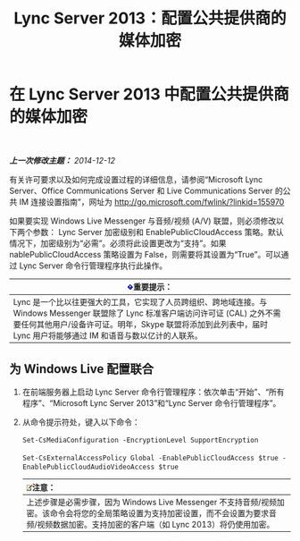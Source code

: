 ﻿---
title: Lync Server 2013：配置公共提供商的媒体加密
TOCTitle: 配置公共提供商的媒体加密
ms:assetid: a95814cf-c5a9-4652-8ffc-c469a2653153
ms:mtpsurl: https://technet.microsoft.com/zh-cn/library/JJ205149(v=OCS.15)
ms:contentKeyID: 49313897
ms.date: 05/19/2016
mtps_version: v=OCS.15
ms.translationtype: HT
---

# 在 Lync Server 2013 中配置公共提供商的媒体加密

 

_**上一次修改主题：** 2014-12-12_

有关许可要求以及如何完成设置过程的详细信息，请参阅“Microsoft Lync Server、Office Communications Server 和 Live Communications Server 的公共 IM 连接设置指南”，网址为 <http://go.microsoft.com/fwlink/?linkid=155970>

如果要实现 Windows Live Messenger 与音频/视频 (A/V) 联盟，则必须修改以下两个参数： Lync Server 加密级别和 EnablePublicCloudAccess 策略。默认情况下，加密级别为“必需”。必须将此设置更改为“支持”。如果 nablePublicCloudAccess 策略设置为 False，则需要将其设置为“True”。可以通过 Lync Server 命令行管理程序执行此操作。

<table>
<thead>
<tr class="header">
<th><img src="images/Gg398794.important(OCS.15).gif" title="important" alt="important" />重要提示：</th>
</tr>
</thead>
<tbody>
<tr class="odd">
<td>Lync 是一个比以往更强大的工具，它实现了人员跨组织、跨地域连接。与 Windows Messenger 联盟除了 Lync 标准客户端访问许可证 (CAL) 之外不需要任何其他用户/设备许可证。明年，Skype 联盟将添加到此列表中，届时 Lync 用户将能够通过 IM 和语音与数以亿计的人联系。</td>
</tr>
</tbody>
</table>


## 为 Windows Live 配置联合

1.  在前端服务器上启动 Lync Server 命令行管理程序：依次单击“开始”、“所有程序”、“Microsoft Lync Server 2013”和“Lync Server 命令行管理程序”。

2.  从命令提示符处，键入以下命令：
    
        Set-CsMediaConfiguration -EncryptionLevel SupportEncryption
    
        Set-CsExternalAccessPolicy Global -EnablePublicCloudAccess $true -EnablePublicCloudAudioVideoAccess $true
    
    <table>
    <thead>
    <tr class="header">
    <th><img src="images/Dn783119.note(OCS.15).gif" title="note" alt="note" />注意：</th>
    </tr>
    </thead>
    <tbody>
    <tr class="odd">
    <td>上述步骤是必需步骤，因为 Windows Live Messenger 不支持音频/视频加密。该命令会将您的全局策略设置为支持加密设置，而不会设置为要求音频/视频数据加密。支持加密的客户端（如 Lync 2013）将仍使用加密。</td>
    </tr>
    </tbody>
    </table>

